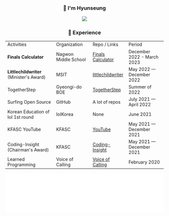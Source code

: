 <div align="center">
    <h3>👋 I'm Hyunseung</h3>
    <img src="http://undo.io/media/uploads/files/Frustrated_programmer.gif" />
    <h3>👔 Experience</h3> 
    <table>
        <tr>
            <td>Activities</td>
            <td>Organization</td>
            <td>Repo / Links</td>
            <td>Period</td>
        </tr>
        <tr>
            <td><strong>Finals Calculator</strong></td>
            <td>Nagwon Middle School</td>
            <td><a href="https://github.com/HyunseungLee-Travis/FinalsCalcualtor">Finals Calculator</a></td>
            <td>December 2022 - March 2023</td>
        </tr>
        <tr>
            <td><strong>Littlechildwriter</strong> (Minister&#39;s Award)</td>
            <td>MSIT</td>
            <td><a href="https://github.com/HyunseungLee-Travis/littlechildwriter">littlechildwriter</a></td>
            <td>May 2022 — December 2022</td>
        </tr>
        <tr>
            <td>TogetherStep</td>
            <td>Gyeongi-do BOE</td>
            <td><a href="https://github.com/togetherstep">TogetherStep</a></td>
            <td>Summer of 2022</td>
        </tr>
        <tr>
            <td>Surfing Open Source</td>
            <td>GitHub</td>
            <td>A lot of repos</td>
            <td>July 2021 — April 2022</td>
        </tr>
        <tr>
            <td>Korean Education of IoI 1st round</td>
            <td>IoIKorea</td>
            <td>None</td>
            <td>June 2021</td>
        </tr>
        <tr>
            <td>KFASC YouTube</td>
            <td>KFASC</td>
            <td><a href="https://www.youtube.com/@coding-insight2429">YouTube</a></td>
            <td>May 2021 — December 2021</td>
        </tr>
        <tr>
            <td>Coding-Insight (Chairman&#39;s Award)</td>
            <td>KFASC</td>
            <td><a href="https://github.com/HyunseungLee-Travis/Coding-Insight">Coding-Insight</a></td>
            <td>May 2021 — December 2021</td>
        </tr>
        <tr>
            <td>Learned Programming</td>
            <td>Voice of Calling</td>
            <td><a href="https://www.facebook.com/voiceofcalling/">Voice of Calling</a></td>
            <td>February 2020</td>
        </tr>
    </table>
    <img src="./metrics.plugin.reactions.svg" alt="svg reactions" />
</div>
